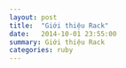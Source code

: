 ```yaml
---
layout: post
title:  "Giới thiệu Rack"
date:   2014-10-01 23:55:00
summary: Giới thiệu Rack
categories: ruby
---
```


